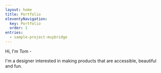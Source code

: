 ```yaml
---
layout: home
title: Portfolio
eleventyNavigation:
  key: Portfolio
  order: 1
entries:
  - sample-project-muybridge
---
```


Hi, I'm Tom -

I'm a designer interested in making products that are accessible, beautiful and fun.

